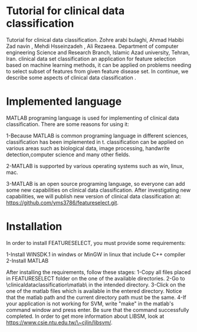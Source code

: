 # Tutorial for clinical data classification


Tutorial for clinical data classification. Zohre arabi bulaghi, Ahmad Habibi Zad navin ,  Mehdi Hsseinzadeh , Ali Rezaeea. Department  of  computer engineering Science and Research Branch, Islamic Azad university, Tehran, Iran.  clinical data set classification an application for feature selection based on machine learning methods, it can be applied on problems needing to select subset of features from given feature disease set. In continue, we describe some aspects of clinical data classification .


# Implemented language

MATLAB programing language is used for implementing of clinical data classification. There are some reasons for using it:


1-Because MATLAB is common programing language in different sciences, classification has been implemented in t.
classification can be applied on various areas such as biological data, image processing, handwrite detection,computer science and many other fields.

2-MATLAB is supported by various operating systems such as win, linux, mac.

3-MATLAB is an open source programing language, so everyone can add some new capabilities on clinical data classification.
After investigating new capabilities, we will publish new version of clinical data classification at:
https://github.com/yms3786/featureselect.git.
          


# Installation

In order to install FEATURESELECT, you must provide some requirements:

1-Install WINSDK.1 in windws or MinGW in linux that include C++ compiler
2-Install MATLAB


After installing the requirements, follow these stages:
1-Copy all files placed in FEATURESELECT folder on the one of the available directories.
2-Go to \clinicaldataclassification\matlab\ in the intended directory.
3-Click on the one of the matlab files which is available in the entered directory. Notice that the matlab path and the current directory path must be the same.
4-If your application is not working for SVM, write "make" in the matlab's command window and press enter. Be sure that the command successfully completed. In order to get more information about LIBSM, look at https://www.csie.ntu.edu.tw/\~cjlin/libsvm/.
        
        
        
        
        
        
        
        
        
